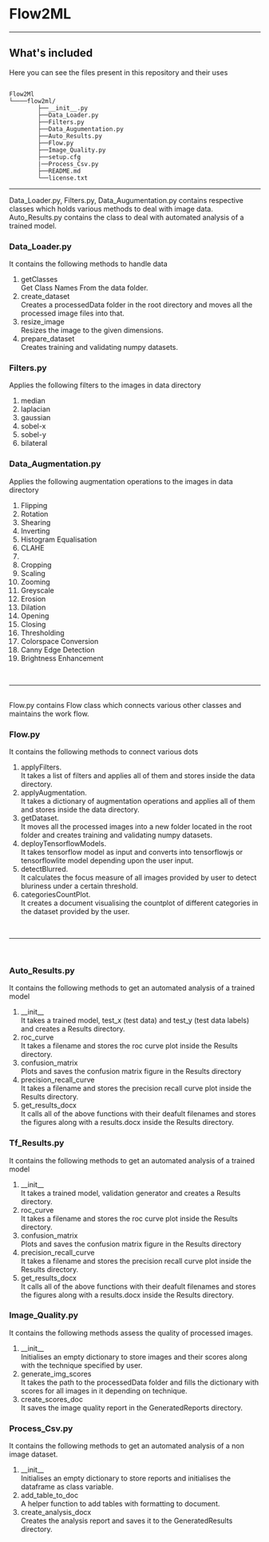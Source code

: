 # Flow2ML

---

## What's included

Here you can see the files present in this repository and their uses

```text

Flow2Ml
└────flow2ml/
        ├──__init__.py
        ├──Data_Loader.py
        ├──Filters.py  
        ├──Data_Augumentation.py
        ├──Auto_Results.py
        ├──Flow.py 
        ├──Image_Quality.py
        ├──setup.cfg
        |──Process_Csv.py
        ├──README.md
        └──license.txt
```
<hr>
Data_Loader.py, Filters.py, Data_Augumentation.py contains respective classes which holds various methods to deal with image data.<br> 
Auto_Results.py contains the class to deal with automated analysis of a trained model.

<h3>Data_Loader.py</h3>
It contains the following methods to handle data<br>
<ol>
    <li>getClasses<br>Get Class Names From the data folder.</li>
    <li>create_dataset<br>Creates a processedData folder in the root directory and moves all the processed image files into that.</li>
    <li>resize_image<br>Resizes the image to the given dimensions.</li>
    <li>prepare_dataset<br>Creates training and validating numpy datasets.</li>
</ol>

<h3>Filters.py</h3>
Applies the following filters to the images in data directory<br>
<ol>
    <li>median</li>
    <li>laplacian</li>
    <li>gaussian</li>
    <li>sobel-x</li>
    <li>sobel-y</li>
    <li>bilateral</li>
</ol>

<h3>Data_Augmentation.py</h3>
Applies the following augmentation operations to the images in data directory<br>
<ol>
    <li>Flipping</li>
    <li>Rotation</li>
    <li>Shearing</li>
    <li>Inverting</li>
    <li>Histogram Equalisation</li>
    <li>CLAHE<li>
    <li>Cropping</li>
    <li>Scaling</li>
    <li>Zooming</li>
    <li>Greyscale</li>
    <li>Erosion</li>
    <li>Dilation</li>
    <li>Opening</li>
    <li>Closing</li>
    <li>Thresholding</li>
    <li>Colorspace Conversion</li>
    <li>Canny Edge Detection</li>
    <li>Brightness Enhancement</li>
</ol>
<br><hr><br>
Flow.py contains Flow class which connects various other classes and maintains the work flow.

<h3>Flow.py</h3>
It contains the following methods to connect various dots<br>
<ol>
    <li>applyFilters. <br> It takes a list of filters and applies all of them and stores inside the data directory.</li>
    <li>applyAugmentation. <br> It takes a dictionary of augmentation operations and applies all of them and stores inside the data directory.</li>
    <li>getDataset. <br> It moves all the processed images into a new folder located in the root folder and creates training and validating numpy datasets.</li>
    <li>deployTensorflowModels. <br> It takes tensorflow model as input and converts into tensorflowjs or tensorflowlite model depending upon the user input.</li>
    <li>detectBlurred. <br> It calculates the focus measure of all images provided by user to detect bluriness under a certain threshold.</li>
    <li>categoriesCountPlot. <br> It creates a document visualising the countplot of different categories in the dataset provided by the user.</li>
</ol>
<br><hr><br>

<h3>Auto_Results.py</h3>
It contains the following methods to get an automated analysis of a trained model<br>
<ol>
    <li>__init__ <br> It takes a trained model, test_x (test data) and test_y (test data labels) and creates a Results directory.</li>
    <li>roc_curve <br> It takes a filename and stores the roc curve plot inside the Results directory.</li>
    <li>confusion_matrix <br> Plots and saves the confusion matrix figure in the Results directory</li>
    <li>precision_recall_curve <br> It takes a filename and stores the precision recall curve plot inside the Results directory.</li>
    <li>get_results_docx <br> It calls all of the above functions with their deafult filenames and stores the figures along with a results.docx inside the Results directory.</li>
</ol>

<h3>Tf_Results.py</h3>
It contains the following methods to get an automated analysis of a trained model<br>
<ol>
    <li>__init__ <br> It takes a trained model, validation generator and creates a Results directory.</li>
    <li>roc_curve <br> It takes a filename and stores the roc curve plot inside the Results directory.</li>
    <li>confusion_matrix <br> Plots and saves the confusion matrix figure in the Results directory</li>
    <li>precision_recall_curve <br> It takes a filename and stores the precision recall curve plot inside the Results directory.</li>
    <li>get_results_docx <br> It calls all of the above functions with their deafult filenames and stores the figures along with a results.docx inside the Results directory.</li>
</ol>

<h3>Image_Quality.py</h3>
It contains the following methods assess the quality of processed images.<br>
<ol>
    <li>__init__ <br> Initialises an empty dictionary to store images and their scores along with the technique specified by user.</li>
    <li>generate_img_scores <br> It takes the path to the processedData folder and fills the dictionary with scores for all images in it depending on technique.</li>
    <li>create_scores_doc <br> It saves the image quality report in the GeneratedReports directory.</li>
</ol>

<h3>Process_Csv.py</h3>
It contains the following methods to get an automated analysis of a non image dataset.<br>
<ol>
    <li>__init__ <br> Initialises an empty dictionary to store reports and initialises the dataframe as class variable.</li>
    <li>add_table_to_doc <br> A helper function to add tables with formatting to document.</li>
    <li>create_analysis_docx <br> Creates the analysis report and saves it to the GeneratedResults directory.</li>
</ol>